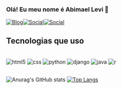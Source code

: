 ### Olá! Eu meu nome é Abimael Levi 👋 

[![Blog](https://img.shields.io/badge/dev.to-0A0A0A?style=for-the-badge&logo=devdotto&logoColor=white)](https://abimaellevi.com.br)[![Social](https://img.shields.io/badge/Instagram-E4405F?style=for-the-badge&logo=instagram&logoColor=white)](https://www.instagram.com/abimaellevi.xyz)[![Social](https://img.shields.io/badge/LinkedIn-0077B5?style=for-the-badge&logo=linkedin&logoColor=white)](https://www.linkedin.com/in/abimael-levi-957668241/)  

## Tecnologias que uso 

<div style="display: inline_block"><br>
	<img align="center"  alt="html5" src="https://img.shields.io/badge/HTML-239120?style=for- the-badge&logo=html5&logoColor=white"/> 
	<img align="center"  alt="css" src="https://img.shields.io/badge/CSS3-1572B6?style=for-the-badge&logo=css3&logoColor=white"/>
	<img align="center"  alt="python" src="https://img.shields.io/badge/Python-14354C?style=for-the-badge&logo=python&logoColor=whitee"/>
	<img align="center"  alt="django" src="https://img.shields.io/badge/Django-092E20?style=for-the-badge&logo=django&logoColor=white"/>
	<img align="center"  alt="java" src="https://img.shields.io/badge/Java-ED8B00?style=for-the-badge&logo=openjdk&logoColor=white"/>
	<img align="center"  alt="r" src="https://img.shields.io/badge/R-276DC3?style=for-the-badge&logo=r&logoColor=white"/> 

</div> 
<br/>
 
 ![Anurag's GitHub stats](https://github-readme-stats.vercel.app/api?username=Abimaellevi&show_icons=true&theme=synthwave) [      	            ![Top Langs](https://github-readme-stats.vercel.app/api/top-langs/?username=Abimaellevi&layout=donut)](https://github.com/Abimaellevi/github-readme-stats)


